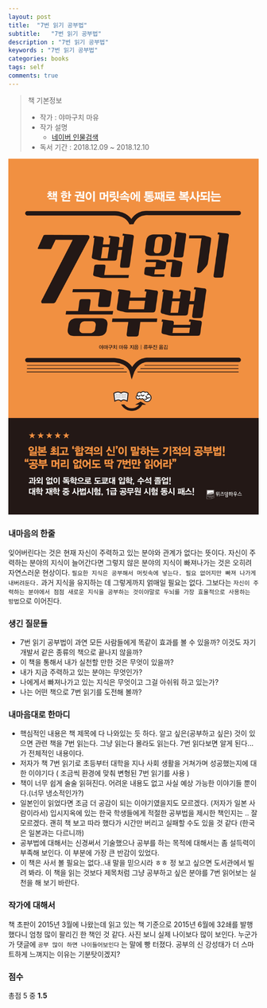 ```yaml
---
layout: post
title:  "7번 읽기 공부법"
subtitle:   "7번 읽기 공부법"
description : "7번 읽기 공부법"
keywords : "7번 읽기 공부법"
categories: books
tags: self
comments: true
---
```


> 책 기본정보
> * 작가 : 야마구치 마유
> * 작가 설명 
>     - [네이버 인물검색](https://people.search.naver.com/search.naver?where=nexearch&sm=tab_ppn&query=%EC%95%BC%EB%A7%88%EA%B5%AC%EC%B9%98%EB%A7%88%EC%9C%A0&os=2648207&ie=utf8&key=PeopleService)
> * 독서 기간 : 2018.12.09 ~ 2018.12.10

![7번 읽기 공부법](/assets/img/books/books_20191209_1.jpg)

### 내마음의 한줄
 
잊어버린다는 것은 현재 자신이 주력하고 있는 분야와 관계가 없다는 뜻이다.
자신이 주력하는 분야의 지식이 늘어간다면 그렇지 않은 분야의 지식이 빠져나가는 것은 오히려 자연스러운 현상이다.
`필요한 지식은 공부해서 머릿속에 넣는다. 필요 없어지만 빠져 나가게 내버려둔다.` 과거 지식을 유지하는 데 그렇게까지 얽매일 필요는 없다. 그보다는 `자신이 주력하는 분야에서 점점 새로운 지식을 공부하는 것이야말로 두뇌를 가장 효율적으로 사용하는 방법`으로 이어진다.

### 생긴 질문들

* 7번 읽기 공부법이 과연 모든 사람들에게 똑같이 효과를 볼 수 있을까? 이것도 자기 개발서 같은 종류의 책으로 끝나지 않을까?
* 이 책을 통해서 내가 실천할 만한 것은 무엇이 있을까?
* 내가 지금 주력하고 있는 분야는 무엇인가? 
* 나에게서 빠져나가고 있는 지식은 무엇이고 그걸 아쉬워 하고 있는가?
* 나는 어떤 책으로 7번 읽기를 도전해 볼까?

### 내마음대로 한마디

* 핵심적인 내용은 책 제목에 다 나와있는 듯 하다. 알고 싶은(공부하고 싶은) 것이 있으면 관련 책을 7번 읽는다. 그냥 읽는다 몰라도 읽는다. 7번 읽다보면 알게 된다... 가 전체적인 내용이다.
* 저자가 책 7번 읽기로 초등부터 대학을 지나 사회 생활을 거쳐가며 성공했는지에 대한 이야기다 ( 조금씩 환경에 맞춰 변형된 7번 읽기를 사용 )
* 책이 너무 쉽게 술술 읽혀진다. 어려운 내용도 없고 사실 예상 가능한 이야기들 뿐이다.(너무 냉소적인가?) 
* 일본인이 읽었다면 조금 더 공감이 되는 이야기였을지도 모르겠다. (저자가 일본 사람이라서) 입시지옥에 있는 한국 학생들에게 적절한 공부법을 제시한 책인지는 .. 잘 모르겠다. 괜히 책 보고 따라 했다가 시간만 버리고 실패할 수도 있을 것 같다 (한국은 일본과는 다르니까)
* 공부법에 대해서는 신경써서 기술했으나 공부를 하는 목적에 대해서는 좀 설득력이 부족해 보인다. 이 부분에 가장 큰 반감이 있었다.
* 이 책은 사서 볼 필요는 없다..내 말을 믿으시라 ㅎㅎ 정 보고 싶으면 도서관에서 빌려 봐라. 이 책을 읽는 것보다 제목처럼 그냥 공부하고 싶은 분야를 7번 읽어보는 실천을 해 보기 바란다.

### 작가에 대해서

책 초판이 2015년 3월에 나왔는데 읽고 있는 책 기준으로 2015년 6월에 32쇄를 발행했다니 엄청 많이 팔리긴 한 책인 것 같다.
사진 보니 실제 나이보다 많이 보인다. 누군가가 댓글에 `공부 많이 하면 나이들어보인다` 는 말에 빵 터졌다.
공부의 신 강성태가 더 스마트하게 느껴지는 이유는 기분탓이겠지?

### 점수
총점 5 중 **1.5**
